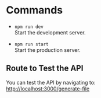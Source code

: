 # Commands

- `npm run dev`  
   Start the development server.

- `npm run start`  
   Start the production server.

## Route to Test the API

You can test the API by navigating to:  
[http://localhost:3000/generate-file](http://localhost:3000/generate-file)
